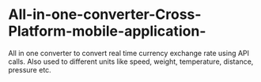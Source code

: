 # All-in-one-converter-Cross-Platform-mobile-application-
All in one converter to convert real time currency exchange rate using API calls. Also used to different units like speed, weight, temperature, distance, pressure etc.
